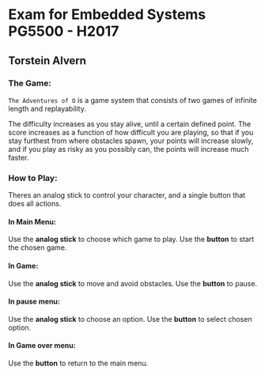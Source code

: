 # Exam for Embedded Systems PG5500 - H2017
## Torstein Alvern

### **The Game:**
`The Adventures of O` is a game system that consists of two games of infinite length and replayability. 

The difficulty increases as you stay alive, until a certain defined point. The score increases as a function of how difficult you are playing, so that if you stay furthest from where obstacles spawn, your points will increase slowly, and if you play as risky as you possibly can, the points will increase much faster. 


### **How to Play:**

Theres an analog stick to control your character, and a single button that does all actions. 

#### In Main Menu:

Use the **analog stick** to choose which game to play.
Use the **button** to start the chosen game.

#### In Game:

Use the **analog stick** to move and avoid obstacles.
Use the **button** to pause.

#### In pause menu:

Use the **analog stick** to choose an option.
Use the **button** to select chosen option.

#### In Game over menu:

Use the **button** to return to the main menu.
